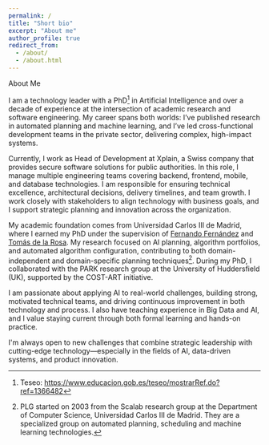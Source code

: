 ```yaml
---
permalink: /
title: "Short bio"
excerpt: "About me"
author_profile: true
redirect_from: 
  - /about/
  - /about.html
---
```


About Me

I am a technology leader with a PhD[^2] in Artificial Intelligence and over a decade of experience at the intersection of academic research and software engineering. My career spans both worlds: I’ve published research in automated planning and machine learning, and I’ve led cross-functional development teams in the private sector, delivering complex, high-impact systems.

Currently, I work as Head of Development at Xplain, a Swiss company that provides secure software solutions for public authorities. In this role, I manage multiple engineering teams covering backend, frontend, mobile, and database technologies. I am responsible for ensuring technical excellence, architectural decisions, delivery timelines, and team growth. I work closely with stakeholders to align technology with business goals, and I support strategic planning and innovation across the organization.

My academic foundation comes from Universidad Carlos III de Madrid, where I earned my PhD under the supervision of [Fernando Fernández](http://www.plg.inf.uc3m.es/~ffernand/)  and [Tomás de la Rosa](https://rocketreach.co/tomas-de-la-rosa-email_506789155). My research focused on AI planning, algorithm portfolios, and automated algorithm configuration, contributing to both domain-independent and domain-specific planning techniques[^1]. During my PhD, I collaborated with the PARK research group at the University of Huddersfield (UK), supported by the COST-ART initiative.

I am passionate about applying AI to real-world challenges, building strong, motivated technical teams, and driving continuous improvement in both technology and process. I also have teaching experience in Big Data and AI, and I value staying current through both formal learning and hands-on practice.

I'm always open to new challenges that combine strategic leadership with cutting-edge technology—especially in the fields of AI, data-driven systems, and product innovation.



[^1]: PLG started on 2003 from the Scalab research group at the Department of Computer Science, Universidad Carlos III de Madrid. They are a specialized group on automated planning, scheduling and machine learning technologies. 


[^2]: Teseo: https://www.educacion.gob.es/teseo/mostrarRef.do?ref=1366482
